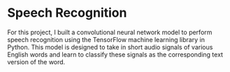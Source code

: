 # Speech Recognition
For this project, I built a convolutional neural network model to perform speech recognition using the TensorFlow machine learning library in Python.
This model is designed to take in short audio signals of various English words and learn to classify these signals as the corresponding text version of the word.
